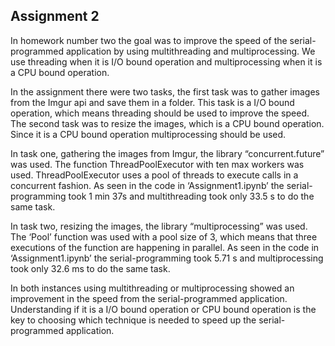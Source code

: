 ## Assignment 2

In homework number two the goal was to improve the speed of the serial-programmed application by using multithreading and multiprocessing. We use threading when it is I/O bound operation and multiprocessing when it is a CPU bound operation. 

In the assignment there were two tasks, the first task was to gather images from the Imgur api and save them in a folder. This task is a I/O bound operation, which means threading should be used to improve the speed. The second task was to resize the images, which is a CPU bound operation. Since it is a CPU bound operation multiprocessing should be used. 

In task one, gathering the images from Imgur, the library “concurrent.future” was used. The function ThreadPoolExecutor  with ten max workers was used. ThreadPoolExecutor uses a pool of threads to execute calls in a concurrent fashion.  As seen in the code in ‘Assignment1.ipynb’ the serial-programming took 1 min 37s and multithreading took only 33.5 s to do the same task. 

In task two, resizing the images, the library “multiprocessing” was used. The ‘Pool’ function was used with a pool size of 3, which means that three executions of the function are happening in parallel. As seen in the code in ‘Assignment1.ipynb’ the serial-programming took 5.71 s and multiprocessing took only 32.6 ms to do the same task.

In both instances using multithreading or multiprocessing showed an improvement in the speed from the serial-programmed application. Understanding if it is a I/O bound operation or CPU bound operation is the key to choosing which technique is needed to speed up the serial-programmed application.

